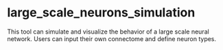 # large_scale_neurons_simulation
This tool can simulate and visualize the behavior of a large scale neural network. Users can input their own connectome and define neuron types.
